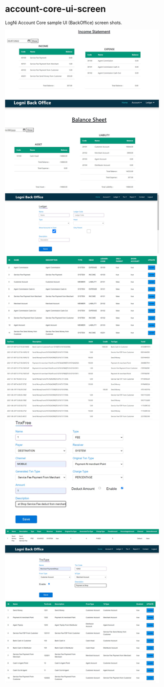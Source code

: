 # account-core-ui-screen
LogNi Account Core sample UI (BackOffice) screen shots.

![](https://github.com/LogNi-FinTech/account-core-ui-screen/blob/main/Income%20Statement.jpg)
![](https://github.com/LogNi-FinTech/account-core-ui-screen/blob/main/balance-sheet.jpg)
![](https://github.com/LogNi-FinTech/account-core-ui-screen/blob/main/ledger-ac-creation.jpg)
![](https://github.com/LogNi-FinTech/account-core-ui-screen/blob/main/ledger-ac-list.jpg)
![](https://github.com/LogNi-FinTech/account-core-ui-screen/blob/main/statement.jpg)
![](https://github.com/LogNi-FinTech/account-core-ui-screen/blob/main/transaction-fee-config.jpg)
![](https://github.com/LogNi-FinTech/account-core-ui-screen/blob/main/transaction-fee-list.jpg)
![](https://github.com/LogNi-FinTech/account-core-ui-screen/blob/main/transaction-type-creation.jpg)
![](https://github.com/LogNi-FinTech/account-core-ui-screen/blob/main/transaction-type-list.jpg)

